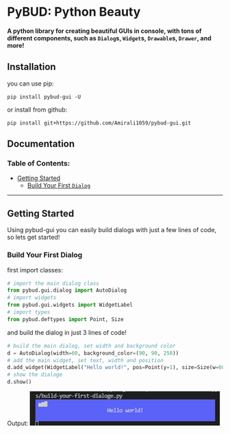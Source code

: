 # PyBUD: Python Beauty
**A python library for creating beautiful GUIs in console, with tons of different components, such as `Dialog`s, `Widget`s, `Drawable`s, `Drawer`, and more!**

## Installation
you can use pip:
```
pip install pybud-gui -U
```
or install from github:
```
pip install git+https://github.com/Amirali1059/pybud-gui.git
```
## Documentation
### Table of Contents:
- [Getting Started](#getting-started)
  - [Build Your First `Dialog`](#build-your-first-dialog)
---
## Getting Started
Using pybud-gui you can easily build dialogs with just a few lines of code, so lets get started!
### Build Your First Dialog
first import classes:
```python
# import the main dialog class
from pybud.gui.dialog import AutoDialog
# import widgets
from pybud.gui.widgets import WidgetLabel
# import types
from pybud.deftypes import Point, Size
```
and build the dialog in just 3 lines of code!
```python
# build the main dialog, set width and background color
d = AutoDialog(width=60, background_color=(90, 90, 250))
# add the main widget, set text, width and position
d.add_widget(WidgetLabel("Hello world!", pos=Point(y=1), size=Size(w=60)))
# show the dialoge
d.show()
```
Output:
![Build Your First Dialog](images/build-your-first-dialog.png)
